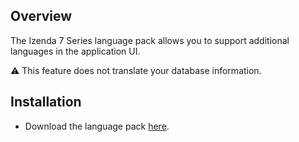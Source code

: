 ## Overview
The Izenda 7 Series language pack allows you to support additional languages in the application UI. 

 :warning: This feature does not translate your database information.

## Installation

- Download the language pack <a href="https://github.com/Izenda7Series/LanguagePacks/archive/master.zip">here</a>.
